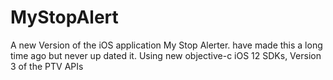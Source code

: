 # MyStopAlert
A new Version of the iOS application My Stop Alerter.  have made this a long time ago but never up dated it.
Using new objective-c iOS 12 SDKs, Version 3 of the PTV APIs
